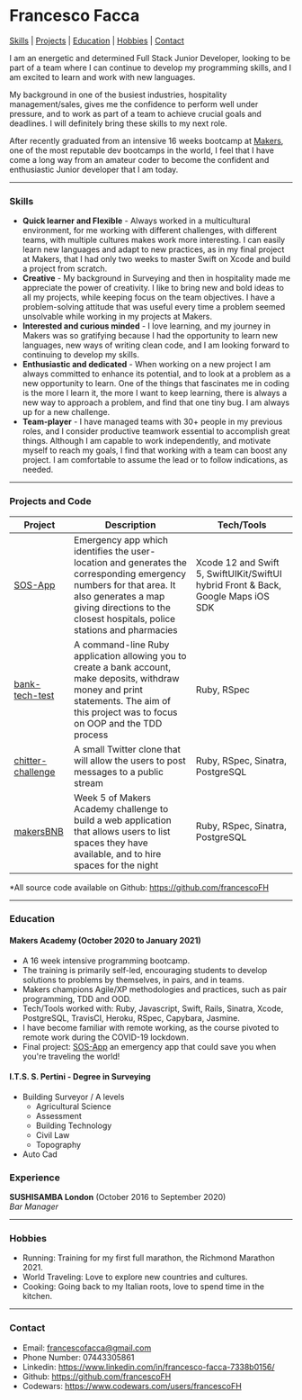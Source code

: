 # Francesco Facca
[Skills](#skills) | [Projects](#projects) | [Education](#education) | [Hobbies](#hobbies) | [Contact](#contact)

I am an energetic and determined Full Stack Junior Developer, looking to be part of a team where I can continue to develop my programming skills, and I am excited to learn and work with new languages.

My background in one of the busiest industries, hospitality management/sales, gives me the confidence to perform well under pressure, and to work as part of a team to achieve crucial goals and deadlines. I will definitely bring these skills to my next role.

After recently graduated from an intensive 16 weeks bootcamp at [Makers](https://makers.tech/), one of the most reputable dev bootcamps in the world, I feel that I have come a long way from an amateur coder to become the confident and enthusiastic Junior developer that I am today.
***

### <a name="skills">Skills</a>

- **Quick learner and Flexible** - Always worked in a multicultural environment, for me working with different challenges, with different teams, with multiple cultures makes work more interesting. I can easily learn new languages and adapt to new practices, as in my final project at Makers, that I had only two weeks to master Swift on Xcode and build a project from scratch.
- **Creative** - My background in Surveying and then in hospitality made me appreciate the power of creativity. I like to bring new and bold ideas to all my projects, while keeping focus on the team objectives. I have a problem-solving attitude that was useful every time a problem seemed unsolvable while working in my projects at Makers.
- **Interested and curious minded** - I love learning, and my journey in Makers was so gratifying because I had the opportunity to learn new languages, new ways of writing clean code, and I am looking forward to continuing to develop my skills.
- **Enthusiastic and dedicated** - When working on a new project I am always committed to enhance its potential, and to look at a problem as a new opportunity to learn.
One of the things that fascinates me in coding is the more I learn it, the more I want to keep learning, there is always a new way to approach a problem, and find that one tiny bug. I am always up for a new challenge.
- **Team-player** - I have managed teams with 30+ people in my previous roles, and I consider productive teamwork essential to accomplish great things. Although I am capable to work independently, and motivate myself to reach my goals, I find that working with a team can boost any project. I am comfortable to assume the lead or to follow indications, as needed.
***

### <a name="projects">Projects and Code</a>

Project | Description | Tech/Tools
--- | --- | ---
[SOS-App][1] | Emergency app which identifies the user-location and generates the corresponding emergency numbers for that area. It also generates a map giving directions to the closest hospitals, police stations and pharmacies | Xcode 12 and Swift 5, SwiftUIKit/SwiftUI hybrid Front & Back, Google Maps iOS SDK
[bank-tech-test][2] | A command-line Ruby application allowing you to create a bank account, make deposits, withdraw money and print statements. The aim of this project was to focus on OOP and the TDD process | Ruby, RSpec
[chitter-challenge][3] | A small Twitter clone that will allow the users to post messages to a public stream |  Ruby, RSpec, Sinatra, PostgreSQL
[makersBNB][4] | Week 5 of Makers Academy challenge to build a web application that allows users to list spaces they have available, and to hire spaces for the night | Ruby, RSpec, Sinatra, PostgreSQL

*All source code available on Github: https://github.com/francescoFH
***

### <a name="education">Education</a>

#### Makers Academy (October 2020 to January 2021)

- A 16 week intensive programming bootcamp.
- The training is primarily self-led, encouraging students to develop solutions to problems by themselves, in pairs, and in teams.
- Makers champions Agile/XP methodologies and practices, such as pair programming, TDD and OOD.
- Tech/Tools worked with: Ruby, Javascript, Swift, Rails, Sinatra, Xcode, PostgreSQL, TravisCI, Heroku, RSpec, Capybara, Jasmine.
- I have become familiar with remote working, as the course pivoted to remote work during the COVID-19 lockdown.
- Final project: [SOS-App][1] an emergency app that could save you when you're traveling the world!

#### I.T.S. S. Pertini - Degree in Surveying

- Building Surveyor / A levels
  * Agricultural Science
  * Assessment
  * Building Technology
  * Civil Law
  * Topography
- Auto Cad

### Experience

**SUSHISAMBA London** (October 2016 to September 2020)  
_Bar Manager_
***

### <a name="hobbies">Hobbies</a>

 - Running: Training for my first full marathon, the Richmond Marathon 2021.
 - World Traveling: Love to explore new countries and cultures.
 - Cooking: Going back to my Italian roots, love to spend time in the kitchen.
***

### <a name="contact">Contact</a>
 - Email: francescofacca@gmail.com
 - Phone Number: 07443305861
 - Linkedin: https://www.linkedin.com/in/francesco-facca-7338b0156/
 - Github: https://github.com/francescoFH
 - Codewars: https://www.codewars.com/users/francescoFH


[1]: https://github.com/francescoFH/SOS-App
[2]: https://github.com/francescoFH/bank-tech-test
[3]: https://github.com/francescoFH/chitter-challenge
[4]: https://github.com/francescoFH/BNB-Group-Challenge
